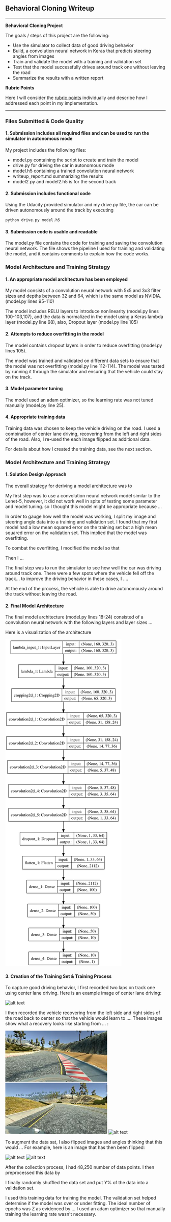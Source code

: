 ## Behavioral Cloning Writeup ##

---

**Behavioral Cloning Project**

The goals / steps of this project are the following:
* Use the simulator to collect data of good driving behavior
* Build, a convolution neural network in Keras that predicts steering angles from images
* Train and validate the model with a training and validation set
* Test that the model successfully drives around track one without leaving the road
* Summarize the results with a written report


[//]: # (Image References)

[image1]: ./examples/model.png "Model Visualization"
[image2]: ./examples/center.png "Center Image"
[image3]: ./examples/left.jpg "Left Image"
[image4]: ./examples/right.jpg "Right Image"
[image5]: ./examples/placeholder_small.png "Recovery Image"
[image6]: ./examples/placeholder_small.png "Normal Image"
[image7]: ./examples/placeholder_small.png "Flipped Image"

**Rubric Points**

Here I will consider the [rubric points](https://review.udacity.com/#!/rubrics/432/view) individually and describe how I addressed each point in my implementation.  

---
### Files Submitted & Code Quality ###

#### 1. Submission includes all required files and can be used to run the simulator in autonomous mode ####

My project includes the following files:
* model.py containing the script to create and train the model
* drive.py for driving the car in autonomous mode
* model.h5 containing a trained convolution neural network 
* writeup_report.md summarizing the results
* model2.py and model2.h5 is for the second track


#### 2. Submission includes functional code ####
Using the Udacity provided simulator and my drive.py file, the car can be driven autonomously around the track by executing 
```sh
python drive.py model.h5
```

#### 3. Submission code is usable and readable ####

The model.py file contains the code for training and saving the convolution neural network. The file shows the pipeline I used for training and validating the model, and it contains comments to explain how the code works.

### Model Architecture and Training Strategy ###

#### 1. An appropriate model architecture has been employed ####

My model consists of a convolution neural network with 5x5 and 3x3 filter sizes and depths between 32 and 64, which is the same model as NVIDIA. (model.py lines 95-110) 

The model includes RELU layers to introduce nonlinearity (model.py lines 100-103,107), and the data is normalized in the model using a Keras lambda layer (model.py line 98), also, Dropout layer (model.py line 105)

#### 2. Attempts to reduce overfitting in the model ####

The model contains dropout layers in order to reduce overfitting (model.py lines 105). 

The model was trained and validated on different data sets to ensure that the model was not overfitting (model.py line 112-114). The model was tested by running it through the simulator and ensuring that the vehicle could stay on the track.

#### 3. Model parameter tuning ####

The model used an adam optimizer, so the learning rate was not tuned manually (model.py line 25).

#### 4. Appropriate training data ####

Training data was chosen to keep the vehicle driving on the road. I used a combination of center lane driving, recovering from the left and right sides of the road. Also, I re-used the each image flipped as additional data.

For details about how I created the training data, see the next section. 

### Model Architecture and Training Strategy

#### 1. Solution Design Approach ####

The overall strategy for deriving a model architecture was to 

My first step was to use a convolution neural network model similar to the Lenet-5, however, it did not work well in spite of testing some parameter and model tuning. so I thought this model might be appropriate because ...

In order to gauge how well the model was working, I split my image and steering angle data into a training and validation set. I found that my first model had a low mean squared error on the training set but a high mean squared error on the validation set. This implied that the model was overfitting. 

To combat the overfitting, I modified the model so that 

Then I ... 

The final step was to run the simulator to see how well the car was driving around track one. There were a few spots where the vehicle fell off the track... to improve the driving behavior in these cases, I ....

At the end of the process, the vehicle is able to drive autonomously around the track without leaving the road.

#### 2. Final Model Architecture ####

The final model architecture (model.py lines 18-24) consisted of a convolution neural network with the following layers and layer sizes ...

Here is a visualization of the architecture

![alt text][image1]

#### 3. Creation of the Training Set & Training Process ####

To capture good driving behavior, I first recorded two laps on track one using center lane driving. Here is an example image of center lane driving:

![alt text][image2]

I then recorded the vehicle recovering from the left side and right sides of the road back to center so that the vehicle would learn to .... These images show what a recovery looks like starting from ... :

![alt text][image3]
![alt text][image4]
![alt text][image5]

To augment the data sat, I also flipped images and angles thinking that this would ... For example, here is an image that has then been flipped:

![alt text][image6]
![alt text][image7]


After the collection process, I had 48,250 number of data points. I then preprocessed this data by 


I finally randomly shuffled the data set and put Y% of the data into a validation set. 

I used this training data for training the model. The validation set helped determine if the model was over or under fitting. The ideal number of epochs was Z as evidenced by ... I used an adam optimizer so that manually training the learning rate wasn't necessary.
